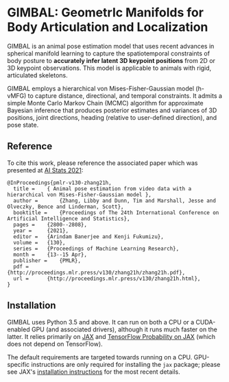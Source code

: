 # GIMBAL: GeometrIc Manifolds for Body Articulation and Localization

GIMBAL is an animal pose estimation model that uses recent advances in spherical manifold learning to capture the spatiotemporal constraints of body posture
to **accurately infer latent 3D keypoint positions** from 2D or 3D keypoint observations.
This model is applicable to animals with rigid, articulated skeletons.

GIMBAL employs a hierarchical von Mises-Fisher-Gaussian model (h-vMFG) to capture distance, directional, and temporal constraints.
It admits a simple Monte Carlo Markov Chain (MCMC) algorithm for approximate Bayesian inference that
produces posterior estimates and variances of 3D positions, joint directions, heading (relative to user-defined direction), and pose state.

## Reference
To cite this work, please reference the associated paper
which was presented at [AI Stats 2021](http://proceedings.mlr.press/v130/zhang21h.html):
```
@InProceedings{pmlr-v130-zhang21h,
  title = 	 { Animal pose estimation from video data with a hierarchical von Mises-Fisher-Gaussian model },
  author =       {Zhang, Libby and Dunn, Tim and Marshall, Jesse and Olveczky, Bence and Linderman, Scott},
  booktitle = 	 {Proceedings of The 24th International Conference on Artificial Intelligence and Statistics},
  pages = 	 {2800--2808},
  year = 	 {2021},
  editor = 	 {Arindam Banerjee and Kenji Fukumizu},
  volume = 	 {130},
  series = 	 {Proceedings of Machine Learning Research},
  month = 	 {13--15 Apr},
  publisher =    {PMLR},
  pdf = 	 {http://proceedings.mlr.press/v130/zhang21h/zhang21h.pdf},
  url = 	 {http://proceedings.mlr.press/v130/zhang21h.html},
}
```

## Installation
GIMBAL uses Python 3.5 and above.
It can run on both a CPU or a CUDA-enabled GPU (and associated drivers),
although it runs much faster on the latter.
It relies primarily on
[JAX](https://github.com/google/jax) and
[TensorFlow Probability on JAX](https://www.tensorflow.org/probability/examples/TensorFlow_Probability_on_JAX) (which does not depend on TensorFlow).

The default requirements are targeted towards running on a CPU.
GPU-specific instructions are only required for installing the `jax` package;
please see JAX's [installation instructions](https://github.com/google/jax#installation)
for the most recent details.